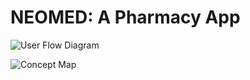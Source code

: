 # NEOMED: A Pharmacy App

![User Flow Diagram](https://i.ibb.co/7gbn8cc/User-Flow-Diagram.png)

![Concept Map](https://i.ibb.co/30sg51s/Screenshot-20200607-214150.png)


